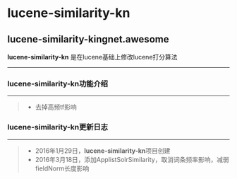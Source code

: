 # lucene-similarity-kn
lucene-similarity-kingnet.awesome
--------------

**lucene-similarity-kn** 是在lucene基础上修改lucene打分算法

-------------
### **lucene-similarity-kn**功能介绍  ###
------

> * 去掉高频tf影响


### **lucene-similarity-kn**更新日志  ###

------
> * 2016年1月29日，**lucene-similarity-kn**项目创建
> * 2016年3月18日，添加ApplistSolrSimilarity，取消词条频率影响，减弱fieldNorm长度影响